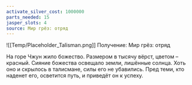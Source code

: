 ```yaml
---
activate_silver_cost: 1000000
parts_needed: 15
jasper_slots: 4
source: Мир грёз: отряд
---
```

![[Temp/Placeholder_Talisman.png]]
Получение: Мир грёз: отряд

На горе Чжун жило божество. Размером в тысячу вёрст, цветом – красный. Сияние божества освещало земли, лишённые солнца. Хоть оно и скрылось в талисмане, силы его не убавились. Пред теми, кто наденет его, осветится путь, и приведёт он к успеху.
